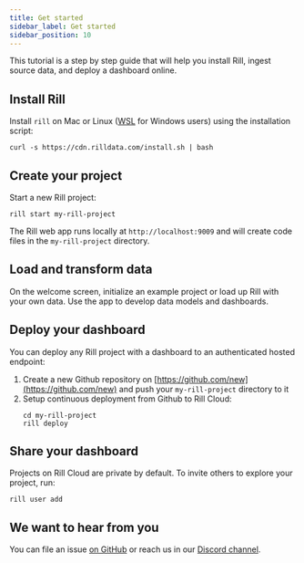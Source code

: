 ```yaml
---
title: Get started
sidebar_label: Get started
sidebar_position: 10
---
```


This tutorial is a step by step guide that will help you install Rill, ingest source data, and deploy a dashboard online.

## Install Rill

Install `rill` on Mac or Linux ([WSL](https://learn.microsoft.com/en-us/windows/wsl/install) for Windows users) using the installation script:

```
curl -s https://cdn.rilldata.com/install.sh | bash
```

## Create your project

Start a new Rill project:

```
rill start my-rill-project
```

The Rill web app runs locally at `http://localhost:9009` and will create code files in the `my-rill-project` directory.

## Load and transform data

On the welcome screen, initialize an example project or load up Rill with your own data. Use the app to develop data models and dashboards.

## Deploy your dashboard

You can deploy any Rill project with a dashboard to an authenticated hosted endpoint:

1. Create a new Github repository on [https://github.com/new](https://github.com/new) and push your `my-rill-project` directory to it
2. Setup continuous deployment from Github to Rill Cloud:
    ```
    cd my-rill-project
    rill deploy
    ```

## Share your dashboard

Projects on Rill Cloud are private by default. To invite others to explore your project, run:
```
rill user add
```

## We want to hear from you

You can file an issue [on GitHub](https://github.com/rilldata/rill-developer/issues/new/choose) or reach us in our [Discord channel](https://bit.ly/3unvA05).
